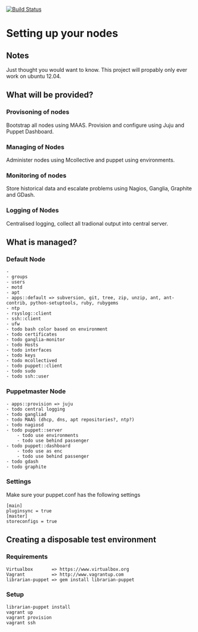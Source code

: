 [![Build Status](https://secure.travis-ci.org/attachmentgenie/Orchestrate-Nodes.png)](http://travis-ci.org/attachmentgenie/Orchestrate-Nodes)

# Setting up your nodes #

## Notes ##
Just thought you would want to know. This project will propably only ever work on ubuntu 12.04.

## What will be provided? ##
### Provisoning of nodes ###
Bootstrap all nodes using MAAS. Provision and configure using Juju and Puppet Dashboard.

### Managing of Nodes ###
Administer nodes using Mcollective and puppet using environments.

### Monitoring of nodes ###
Store historical data and escalate problems using Nagios, Ganglia, Graphite and GDash.

### Logging of Nodes ###
Centralised logging, collect all tradional output into central server.
## What is managed? ##

### Default Node ###

    -
    - groups
    - users
    - motd
    - apt
    - apps::default => subversion, git, tree, zip, unzip, ant, ant-contrib, python-setuptools, ruby, rubygems
    - ntp
    - rsyslog::client
    - ssh::client
    - ufw
    - todo bash color based on environment
    - todo certificates
    - todo ganglia-monitor
    - todo Hosts
    - todo interfaces
    - todo keys
    - todo mcollectived
    - todo puppet::client
    - todo sudo
    - todo ssh::user

### Puppetmaster Node ###

    - apps::provision => juju
    - todo central logging
    - todo gangliad
    - todo MAAS (dhcp, dns, apt repositories?, ntp?)
    - todo nagiosd
    - todo puppet::server
        - todo use environments
        - todo use behind passenger
    - todo puppet::dashboard
        - todo use as enc
        - todo use behind passenger
    - todo gdash
    - todo graphite

### Settings ###
Make sure your puppet.conf has the following settings

    [main]
    pluginsync = true
    [master]
    storeconfigs = true

## Creating a disposable test environment ##
### Requirements ###
    Virtualbox       => https://www.virtualbox.org
    Vagrant          => http://www.vagrantup.com
    librarian-puppet => gem install librarian-puppet

### Setup ###
    librarian-puppet install
    vagrant up
    vagrant provision
    vagrant ssh
